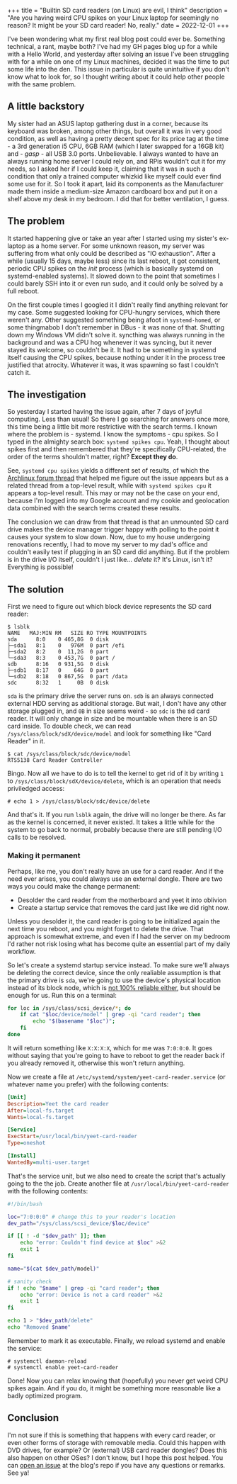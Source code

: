 +++
title = "Builtin SD card readers (on Linux) are evil, I think"
description = "Are you having weird CPU spikes on your Linux laptop for seemingly no reason? It might be your SD card reader! No, really."
date = 2022-12-01
+++

I've been wondering what my first real blog post could ever be. Something technical, a rant, maybe both? I've had my GH pages blog up for a while with a Hello World, and yesterday after solving an issue I've been struggling with for a while on one of my Linux machines, decided it was the time to put some life into the den. This issue in particular is quite unintuitive if you don't know what to look for, so I thought writing about it could help other people with the same problem.

## A little backstory

My sister had an ASUS laptop gathering dust in a corner, because its keyboard was broken, among other things, but overall it was in very good condition, as well as having a pretty decent spec for its price tag at the time - a 3rd generation i5 CPU, 6GB RAM (which I later swapped for a 16GB kit) and - *gasp* -  all USB 3.0 ports. Unbelievable. I always wanted to have an always running home server I could rely on, and RPis wouldn't cut it for my needs, so I asked her if I could keep it, claiming that it was in such a condition that only a trained computer whizkid like myself could ever find some use for it. So I took it apart, laid its components as the Manufacturer made them inside a medium-size Amazon cardboard box and put it on a shelf above my desk in my bedroom. I did that for better ventilation, I guess.

## The problem

It started happening give or take an year after I started using my sister's ex-laptop as a home server. For some unknown reason, my server was suffering from what only could be described as "IO exhaustion". After a while (usually 15 days, maybe less) since its last reboot, it got consistent, periodic CPU spikes on the *init* process (which is basically systemd on systemd-enabled systems). It slowed down to the point that sometimes I could barely SSH into it or even run sudo, and it could only be solved by a full reboot.

On the first couple times I googled it I didn't really find anything relevant for my case. Some suggested looking for CPU-hungry services, which there weren't any. Other suggested something being afoot in `systemd-homed`, or some thingmabob I don't remember in DBus - it was none of that. Shutting down my Windows VM didn't solve it. syncthing was always running in the background and was a CPU hog whenever it was syncing, but it never stayed its welcome, so couldn't be it. It had to be something in systemd itself causing the CPU spikes, because nothing under it in the process tree justified that atrocity. Whatever it was, it was spawning so fast I couldn't catch it.

## The investigation

So yesterday I started having the issue again, after 7 days of joyful computing. Less than usual! So there I go searching for answers once more, this time being a little bit more restrictive with the search terms. I known where the problem is - systemd. I know the symptoms - cpu spikes. So I typed in the almighty search box: `systemd spikes cpu`. Yeah, I thought about spikes first and then remembered that they're specifically CPU-related, the order of the terms shouldn't matter, right? **Except they do**.

See, `systemd cpu spikes` yields a different set of results, of which the [Archlinux forum thread](https://bbs.archlinux.org/viewtopic.php?id=278426) that helped me figure out the issue appears but as a related thread from a top-level result, while with `systemd spikes cpu` it appears a top-level result. This may or may not be the case on your end, because I'm logged into my Google account and my cookie and geolocation data combined with the search terms created these results.

The conclusion we can draw from that thread is that an unmounted SD card drive makes the device manager trigger happy with polling to the point it causes your system to slow down. Now, due to my house undergoing renovations recently, I had to move my server to my dad's office and couldn't easily test if plugging in an SD card did anything. But if the problem is in the drive I/O itself, couldn't I just like... *delete* it? It's Linux, isn't it? Everything is possible!

## The solution

First we need to figure out which block device represents the SD card reader:

```
$ lsblk
NAME   MAJ:MIN RM   SIZE RO TYPE MOUNTPOINTS
sda      8:0    0 465,8G  0 disk
├─sda1   8:1    0   976M  0 part /efi
├─sda2   8:2    0  11,2G  0 part
└─sda3   8:3    0 453,7G  0 part /
sdb      8:16   0 931,5G  0 disk
├─sdb1   8:17   0    64G  0 part
└─sdb2   8:18   0 867,5G  0 part /data
sdc      8:32   1     0B  0 disk
```

`sda` is the primary drive the server runs on. `sdb` is an always connected external HDD serving as additional storage. But wait, I don't have any other storage plugged in, and `0B` in size seems weird - so `sdc` is the sd card reader. It will only change in size and be mountable when there is an SD card inside. To double check, we can read `/sys/class/block/sdX/device/model` and look for something like "Card Reader" in it.

```
$ cat /sys/class/block/sdc/device/model
RTS5138 Card Reader Controller
```

Bingo. Now all we have to do is to tell the kernel to get rid of it by writing `1` to `/sys/class/block/sdX/device/delete`, which is an operation that needs priviledged access:

```
# echo 1 > /sys/class/block/sdc/device/delete
```

And that's it. If you run `lsblk` again, the drive will no longer be there. As far as the kernel is concerned, it never existed. It takes a little while for the system to go back to normal, probably because there are still pending I/O calls to be resolved.

### Making it permanent

Perhaps, like me, you don't really have an use for a card reader. And if the need ever arises, you could always use an external dongle. There are two ways you could make the change permanent:

- Desolder the card reader from the motherboard and yeet it into oblivion
- Create a startup service that removes the card just like we did right now.

Unless you desolder it, the card reader is going to be initialized again the next time you reboot, and you might forget to delete the drive. That approach is somewhat extreme, and even if I had the server on my bedroom I'd rather not risk losing what has become quite an essential part of my daily workflow.

So let's create a systemd startup service instead. To make sure we'll always be deleting the correct device, since the only realiable assumption is that the primary drive is `sda`, we're going to use the device's physical location instead of its block node, which is [not 100% reliable either](https://utcc.utoronto.ca/~cks/space/blog/linux/PCINamesNotStable), but should be enough for us. Run this on a terminal:

```sh
for loc in /sys/class/scsi_device/*; do
    if cat "$loc/device/model" | grep -qi "card reader"; then
        echo "$(basename "$loc")";
    fi
done
```

It will return something like `X:X:X:X`, which for me was `7:0:0:0`. It goes without saying that you're going to have to reboot to get the reader back if you already removed it, otherwise this won't return anything.

Now we create a file at `/etc/systemd/system/yeet-card-reader.service` (or whatever name you prefer) with the following contents:

```ini
[Unit]
Description=Yeet the card reader
After=local-fs.target
Wants=local-fs.target

[Service]
ExecStart=/usr/local/bin/yeet-card-reader
Type=oneshot

[Install]
WantedBy=multi-user.target
```

That's the service unit, but we also need to create the script that's actually going to the the job. Create another file at `/usr/local/bin/yeet-card-reader` with the following contents:

```sh
#!/bin/bash

loc="7:0:0:0" # change this to your reader's location
dev_path="/sys/class/scsi_device/$loc/device"

if [[ ! -d "$dev_path" ]]; then
    echo "error: Couldn't find device at $loc" >&2
    exit 1
fi

name="$(cat $dev_path/model)"

# sanity check
if ! echo "$name" | grep -qi "card reader"; then
    echo "error: Device is not a card reader" >&2
    exit 1
fi

echo 1 > "$dev_path/delete"
echo "Removed $name"
```

Remember to mark it as executable. Finally, we reload systemd and enable the service:

```
# systemctl daemon-reload
# systemctl enable yeet-card-reader
```

Done! Now you can relax knowing that (hopefully) you never get weird CPU spikes again. And if you do, it might be something more reasonable like a badly optimized program.

## Conclusion

I'm not sure if this is something that happens with every card reader, or even other forms of storage with removable media. Could this happen with DVD drives, for example? Or (external) USB card reader dongles? Does this also happen on other OSes? I don't know, but I hope this post helped. You can [open an issue](https://github.com/manokara/manokara.github.io/issues) at the blog's repo if you have any questions or remarks. See ya!
